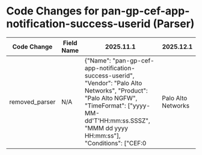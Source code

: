 # Code Changes for pan-gp-cef-app-notification-success-userid (Parser)

| Code Change | Field Name | 2025.11.1 | 2025.12.1 |
|-------------|------------|-----------|------------|
| removed_parser | N/A | {"Name": "pan-gp-cef-app-notification-success-userid", "Vendor": "Palo Alto Networks", "Product": "Palo Alto NGFW", "TimeFormat": ["yyyy-MM-dd'T'HH:mm:ss.SSSZ", "MMM dd yyyy HH:mm:ss"], "Conditions": ["CEF:0|Palo Alto Networks|", "|SYSTEM|userid|"], "Fields": ["\sdvchost=({host}[\w.-]+?)\s+(\w+=|$)", "\srt=({time}\w{3}\s\d{2}\s\d{4}\s(\d{2}:){2}\d{2})\s", "\sact=(|({result}[^=]+?))(\s+\w+=|\s*$)", "\smsg=({additional_info}[^=]+?)\s+(\w+=|$)", "((?:1969-[^,]+?)|({time}\d\d\d\d-\d\d-\d\dT\d\d:\d\d:\d\d\.\d+[\+-]\d+:\d+))"], "ParserVersion": "v1.0.0"} | N/A |